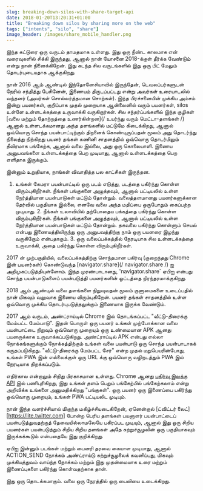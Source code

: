 ```yaml
---
slug: breaking-down-silos-with-share-target-api
date: 2018-01-20T13:20:31+01:00
title: "Breaking down silos by sharing more on the web"
tags: ["intents", "silo", "share"]
image_header: /images/share_mobile_handler.png
---
```

இந்த கட்டுரை ஒரு வருடம் தாமதமாக உள்ளது. இது ஒரு நீண்ட காலமாக என் வரைவுகளில் சிக்கி இருந்தது, ஆனால் நான் யோசனை 2018-க்குள் தீர்க்க வேண்டும் என்று நான் நினைக்கிறேன். இது கடந்த சில வருடங்களில் இது ஒரு பிட் மேலும் தொடர்புடையதாக ஆக்குகிறது.

நான் 2016 ஆம் ஆண்டில் இந்தோனேசியாவில் இருந்தேன், டெவலப்பர்களுடன் நேரில் சந்தித்து பேசினேன், இணையம் திருடப்பட்டது என்று அவர்கள் உரையாடலில் வந்தனர் (அவர்கள் சொல்லர்த்தமான சொற்கள்). இந்த பிரச்சனையின் முக்கிய அம்சம் இன்று பயனர்கள், குறிப்பாக முதல் முறையாக ஆன்லைனில் வரும் பயனர்கள், silos உள்ளே உள்ளடக்கத்தை உருவாக்கி வருகிறார்கள். சில சந்தர்ப்பங்களில் இந்த குழிகள் [வலை மற்றும் தோற்றத்தை உணர்கின்றன](/ உயர்ந்து வரும் மெட்டா-தளங்கள் /) ஆனால் உள்ளடக்கமானது அந்த தளங்களில் மட்டுமே கிடைக்கிறது, ஆனால் ஒவ்வொரு சொந்த பயன்பாட்டிற்கும் திறனைக் கொண்டிருப்பதன் மூலம் அது தொடர்ந்து நிலைத்து நிற்கிறது பயனர் தங்கள் கணினி சாதனத்தில் ஒவ்வொரு தொடர்பிலும் தீவிரமாக பங்கேற்க, ஆனால் வலை இல்லை, அது ஒரு கொலையாளி. இணைய அனுபவங்களை உள்ளடக்கத்தை பெற முடியாது, ஆனால் உள்ளடக்கத்தை பெற எளிதாக இருக்கும்.

இன்னும் உறுதியாக, நாங்கள் விவாதித்த பல காட்சிகள் இருந்தன.

1. உங்கள் கேமரா பயன்பாட்டில் ஒரு படம் எடுத்து, படத்தை பகிர்ந்து கொள்ள விரும்புகிறீர்கள். நீங்கள் பங்குகளை அழுத்தவும், ஆனால் பட்டியலில் உள்ள நேர்த்தியான பயன்பாடுகள் மட்டும் தோன்றும். வலைத்தளமானது பயனர்களுக்கான தேர்வில் பகுதியாக இல்லை, எனவே வலை அந்த மதிப்பை ஒருபோதும் கைப்பற்ற முடியாது. 2. நீங்கள் உலாவியில் தற்போதைய பக்கத்தை பகிர்ந்து கொள்ள விரும்புகிறீர்கள். நீங்கள் பங்குகளை அழுத்தவும், ஆனால் பட்டியலில் உள்ள நேர்த்தியான பயன்பாடுகள் மட்டும் தோன்றும். தகவலை பகிர்ந்து கொள்ளும் செயல் என்பது இணையத்திலிருந்து ஒரு அனுபவத்திற்கு நாம் ஒரு பயனரை இழந்து வருகிறோம் என்பதாகும். 3. ஒரு வலைப்பக்கத்தில் நேரடியாக சில உள்ளடக்கத்தை உருவாக்கி, அதை பகிர்ந்து கொள்ள விரும்புகிறீர்கள்.

2017 ன் முற்பகுதியில், வலைப்பக்கத்திற்கு சொந்தமான பகிர்வு (குறைந்தது Chrome இன் பயனர்கள்) கொண்டுவந்த [navigator.share](/ navigator.share /) ஐ அறிமுகப்படுத்தியுள்ளோம். இந்த முரண்பாடானது, 'navigator.share` ஏபிஐ என்பது சொந்த பயன்பாடுகளைப் பயன்படுத்தி பயனர்களின் ஓட்டத்தை நிரந்தரமாக்குகிறது.

2018 ஆம் ஆண்டில் வலை தளங்களை நிறுவுவதன் மூலம் குளுமைகளை உடைப்பதில் நான் மிகவும் வலுவாக இணைய விரும்புகிறேன். பயனர் தங்கள் சாதனத்தில் உள்ள ஒவ்வொரு முக்கிய தொடர்புபடுத்தலுக்கும் இணையாக இருக்க வேண்டும்.

2017 ஆம் வருடம், அண்ட்ராய்டில் Chrome இல் தொடங்கப்பட்ட "வீட்டு-திரைக்கு மேம்பட்ட மேம்பாடு". இதன் பொருள் ஒரு பயனர் உங்கள் முற்போக்கான வலை பயன்பாட்டை நிறுவும் ஒவ்வொரு முறையும் ஒரு உண்மையான APK ஆனது பயனருக்காக உருவாக்கப்படுகிறது. அண்ட்ராய்டில் APK என்பது எல்லா நோக்கங்களுக்கும் நோக்கத்திற்கும் உங்கள் வலை பயன்பாடு ஒரு சொந்த பயன்பாடாகக் கருதப்படுகிறது. "வீட்டு-திரைக்கு மேம்பட்ட சேர்" என்ற முதல் மறுபெயரின்போது, ​​உங்கள் PWA இன் எல்லைக்குள் ஒரு URL க்கு ஒவ்வொரு வழிநடத்தும் PWA இல் நேரடியாக திறக்கப்படும்.

எதிர்கால என்றாலும் சிறிது பிரகாசமான உள்ளது. Chrome ஆனது [பகிர்வு இலக்கு API](https://github.com/WICG/web-share-target/blob/master/docs/explainer.md) இல் பணிபுரிகிறது, இது உங்கள் தளம் பெறும் பங்கேற்பில் பங்கேற்கலாம் என்று அறிவிக்க உங்களை அனுமதிக்கிறது "பங்குகள்". ஒரு பயனர் ஒரு இணைப்பை பகிர்ந்து ஒவ்வொரு முறையும், உங்கள் PWA பட்டியலிட முடியும்.

நான் இந்த வளர்ச்சியால் மிகுந்த மகிழ்ச்சியடைகிறேன், ஏனென்றால் [ட்விட்டர் லைட்] [https://lite.twitter.com] போன்ற பெரிய தளங்கள் பயனாளர் பயன்பாட்டைப் பயன்படுத்துவதற்குத் தேவையில்லாமலேயே பகிரப்பட முடியும், ஆனால் இது ஒரு சிறிய பயனர்கள் பயன்படுத்தும் சிறிய சிறிய தளங்கள் அதே சுற்றுச்சூழலின் ஒரு பகுதியாகவும் இருக்கக்கூடும் என்பதையே இது குறிக்கிறது.

ஏபிஐ இன்னும் படங்கள் மற்றும் பைனரி தரவை கையாள முடியாது, ஆனால் ACTION_SEND நோக்கம் அண்ட்ராய்டு சுற்றுச்சூழலைக் கவனிப்பது, மிகவும் முக்கியத்துவம் வாய்ந்த நோக்கம் மற்றும் இது முதன்மையாக உரை மற்றும் இணைப்புகளை பகிர்ந்து கொள்வதற்காக தான்.

இது ஒரு தொடக்கமாகும். வலை ஒரு நேரத்தில் ஒரு பைலியை உடைக்கிறது.
